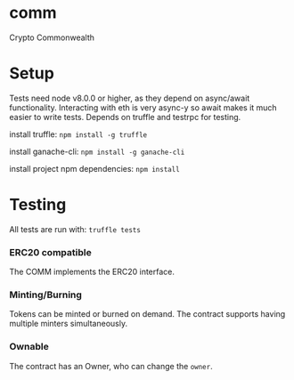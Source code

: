 # comm
Crypto Commonwealth

# Setup
Tests need node v8.0.0 or higher, as they depend on async/await functionality. Interacting with eth is very async-y so await makes it much easier to write tests.
Depends on truffle and testrpc for testing.

install truffle:
```npm install -g truffle```

install ganache-cli:
```npm install -g ganache-cli```

install project npm dependencies:
```npm install```

# Testing
All tests are run with:
```truffle tests```


### ERC20 compatible
The COMM implements the ERC20 interface.

### Minting/Burning
Tokens can be minted or burned on demand. The contract supports having multiple minters simultaneously.

### Ownable
The contract has an Owner, who can change the `owner`.
